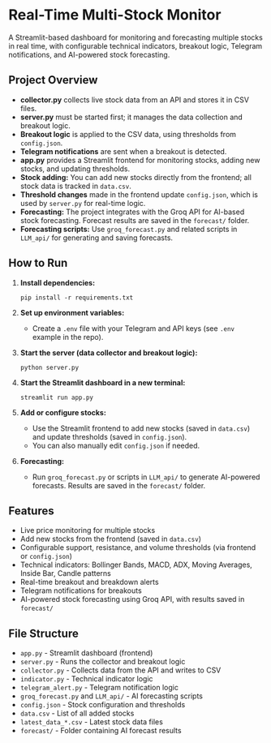 # Real-Time Multi-Stock Monitor

A Streamlit-based dashboard for monitoring and forecasting multiple stocks in real time, with configurable technical indicators, breakout logic, Telegram notifications, and AI-powered stock forecasting.

## Project Overview

- **collector.py** collects live stock data from an API and stores it in CSV files.
- **server.py** must be started first; it manages the data collection and breakout logic.
- **Breakout logic** is applied to the CSV data, using thresholds from `config.json`.
- **Telegram notifications** are sent when a breakout is detected.
- **app.py** provides a Streamlit frontend for monitoring stocks, adding new stocks, and updating thresholds.
- **Stock adding:** You can add new stocks directly from the frontend; all stock data is tracked in `data.csv`.
- **Threshold changes** made in the frontend update `config.json`, which is used by `server.py` for real-time logic.
- **Forecasting:** The project integrates with the Groq API for AI-based stock forecasting. Forecast results are saved in the `forecast/` folder.
- **Forecasting scripts:** Use `groq_forecast.py` and related scripts in `LLM_api/` for generating and saving forecasts.

## How to Run

1. **Install dependencies:**
   ```
   pip install -r requirements.txt
   ```

2. **Set up environment variables:**
   - Create a `.env` file with your Telegram and API keys (see `.env` example in the repo).

3. **Start the server (data collector and breakout logic):**
   ```
   python server.py
   ```

4. **Start the Streamlit dashboard in a new terminal:**
   ```
   streamlit run app.py
   ```

5. **Add or configure stocks:**
   - Use the Streamlit frontend to add new stocks (saved in `data.csv`) and update thresholds (saved in `config.json`).
   - You can also manually edit `config.json` if needed.

6. **Forecasting:**
   - Run `groq_forecast.py` or scripts in `LLM_api/` to generate AI-powered forecasts. Results are saved in the `forecast/` folder.

## Features

- Live price monitoring for multiple stocks
- Add new stocks from the frontend (saved in `data.csv`)
- Configurable support, resistance, and volume thresholds (via frontend or `config.json`)
- Technical indicators: Bollinger Bands, MACD, ADX, Moving Averages, Inside Bar, Candle patterns
- Real-time breakout and breakdown alerts
- Telegram notifications for breakouts
- AI-powered stock forecasting using Groq API, with results saved in `forecast/`

## File Structure

- `app.py` - Streamlit dashboard (frontend)
- `server.py` - Runs the collector and breakout logic
- `collector.py` - Collects data from the API and writes to CSV
- `indicator.py` - Technical indicator logic
- `telegram_alert.py` - Telegram notification logic
- `groq_forecast.py` and `LLM_api/` - AI forecasting scripts
- `config.json` - Stock configuration and thresholds
- `data.csv` - List of all added stocks
- `latest_data_*.csv` - Latest stock data files
- `forecast/` - Folder containing AI forecast results
